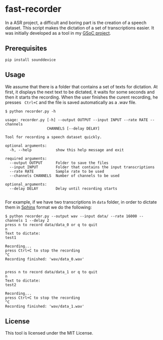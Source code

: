 # fast-recorder

In a ASR project, a difficult and boring part is the creation of a speech dataset. This script makes the dictation of a set of transcriptions easier. It was initially developed as a tool in my [GSoC project](https://github.com/eellak/gsoc2019-sphinx).


## Prerequisites

```pip install sounddevice```


## Usage

We assume that there is a folder that contains a set of texts for dictation. At first, it displays the next text to be dictated, it waits for some seconds and then it starts the recording. When the user finishes the curent recording, he presses ``` Ctrl+C```  and the file is saved automatically as a .wav file.

``` 
$ python recorder.py -h

usage: recorder.py [-h] --output OUTPUT --input INPUT --rate RATE --channels
                   CHANNELS [--delay DELAY]

Tool for recording a speech dataset quickly.

optional arguments:
  -h, --help           show this help message and exit

required arguments:
  --output OUTPUT      Folder to save the files
  --input INPUT        Folder that contains the input transcriptions
  --rate RATE          Sample rate to be used
  --channels CHANNELS  Number of channels to be used

optional_arguments:
  --delay DELAY        Delay until recording starts
  
```

For example, if we have two transcriptions in ```data``` folder, in order to dictate them in [Sphinx](https://cmusphinx.github.io/wiki/tutorialam/) format we do the following:
```
$ python recorder.py --output wav --input data/ --rate 16000 --channels 1 --delay 2
press n to record data/data_0 or q to quit
n
Text to dictate:
test1

Recording...
press Ctrl+C to stop the recording
^C
Recording finished: 'wav/data_0.wav'


press n to record data/data_1 or q to quit
n
Text to dictate:
test2

Recording...
press Ctrl+C to stop the recording
^C
Recording finished: 'wav/data_1.wav'
```


## License
This tool is licensed under the MIT License.
